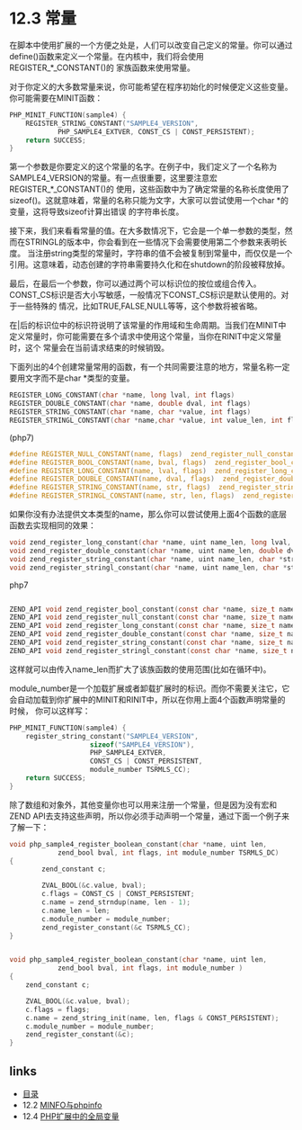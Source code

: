 # 12.3 常量

在脚本中使用扩展的一个方便之处是，人们可以改变自己定义的常量。你可以通过define()函数来定义一个常量。在内核中，我们将会使用REGISTER_*_CONSTANT()的
家族函数来使用常量。

对于你定义的大多数常量来说，你可能希望在程序初始化的时候便定义这些变量。你可能需要在MINIT函数：

````c
PHP_MINIT_FUNCTION(sample4) {
    REGISTER_STRING_CONSTANT("SAMPLE4_VERSION",
            PHP_SAMPLE4_EXTVER, CONST_CS | CONST_PERSISTENT);
    return SUCCESS;
}
````

第一个参数是你要定义的这个常量的名字。在例子中，我们定义了一个名称为SAMPLE4_VERSION的常量。有一点很重要，这里要注意宏REGISTER_*_CONSTANT()的
使用，这些函数中为了确定常量的名称长度使用了sizeof()。这就意味着，常量的名称只能为文字，大家可以尝试使用一个char *的变量，这将导致sizeof计算出错误
的字符串长度。

接下来，我们来看看常量的值。在大多数情况下，它会是一个单一参数的类型，然而在STRINGL的版本中，你会看到在一些情况下会需要使用第二个参数来表明长度。
当注册string类型的常量时，字符串的值不会被复制到常量中，而仅仅是一个引用。这意味着，动态创建的字符串需要持久化和在shutdown的阶段被释放掉。

最后，在最后一个参数，你可以通过两个可以标识位的按位或组合传入。CONST_CS标识是否大小写敏感，一般情况下CONST_CS标识是默认使用的。对于一些特殊的
情况，比如TRUE,FALSE,NULL等等，这个参数将被省略。

在|后的标识位中的标识符说明了该常量的作用域和生命周期。当我们在MINIT中定义常量时，你可能需要在多个请求中使用这个常量，当你在RINIT中定义常量时，这个
常量会在当前请求结束的时候销毁。

下面列出的4个创建常量常用的函数，有一个共同需要注意的地方，常量名称一定要用文字而不是char *类型的变量。

````c
REGISTER_LONG_CONSTANT(char *name, long lval, int flags)
REGISTER_DOUBLE_CONSTANT(char *name, double dval, int flags)
REGISTER_STRING_CONSTANT(char *name, char *value, int flags)
REGISTER_STRINGL_CONSTANT(char *name,char *value, int value_len, int flags)
````

(php7)
````c
#define REGISTER_NULL_CONSTANT(name, flags)  zend_register_null_constant((name), sizeof(name)-1, (flags), module_number)
#define REGISTER_BOOL_CONSTANT(name, bval, flags)  zend_register_bool_constant((name), sizeof(name)-1, (bval), (flags), module_number)
#define REGISTER_LONG_CONSTANT(name, lval, flags)  zend_register_long_constant((name), sizeof(name)-1, (lval), (flags), module_number)
#define REGISTER_DOUBLE_CONSTANT(name, dval, flags)  zend_register_double_constant((name), sizeof(name)-1, (dval), (flags), module_number)
#define REGISTER_STRING_CONSTANT(name, str, flags)  zend_register_string_constant((name), sizeof(name)-1, (str), (flags), module_number)
#define REGISTER_STRINGL_CONSTANT(name, str, len, flags)  zend_register_stringl_constant((name), sizeof(name)-1, (str), (len), (flags), module_number)
````


如果你没有办法提供文本类型的name，那么你可以尝试使用上面4个函数的底层函数去实现相同的效果：

````c
void zend_register_long_constant(char *name, uint name_len, long lval, int flags, int module_number TSRMLS_DC)
void zend_register_double_constant(char *name, uint name_len, double dval, int flags, int module_number TSRMLS_DC)
void zend_register_string_constant(char *name, uint name_len, char *strval, int flags, int module_number TSRMLS_DC)
void zend_register_stringl_constant(char *name, uint name_len, char *strval, uint strlen, int flags,int module_number TSRMLS_DC)
````

php7

````c

ZEND_API void zend_register_bool_constant(const char *name, size_t name_len, zend_bool bval, int flags, int module_number);
ZEND_API void zend_register_null_constant(const char *name, size_t name_len, int flags, int module_number);
ZEND_API void zend_register_long_constant(const char *name, size_t name_len, zend_long lval, int flags, int module_number);
ZEND_API void zend_register_double_constant(const char *name, size_t name_len, double dval, int flags, int module_number);
ZEND_API void zend_register_string_constant(const char *name, size_t name_len, char *strval, int flags, int module_number);
ZEND_API void zend_register_stringl_constant(const char *name, size_t name_len, char *strval, size_t strlen, int flags, int module_number);

````
这样就可以由传入name_len而扩大了该族函数的使用范围(比如在循环中)。

module_number是一个加载扩展或者卸载扩展时的标识。而你不需要关注它，它会自动加载到你扩展中的MINIT和RINIT中，所以在你用上面4个函数声明常量的时候，
你可以这样写：

````c
PHP_MINIT_FUNCTION(sample4) {
    register_string_constant("SAMPLE4_VERSION",
                    sizeof("SAMPLE4_VERSION"),
                    PHP_SAMPLE4_EXTVER,
                    CONST_CS | CONST_PERSISTENT,
                    module_number TSRMLS_CC);
    return SUCCESS;
}
````

除了数组和对象外，其他变量你也可以用来注册一个常量，但是因为没有宏和ZEND API去支持这些声明，所以你必须手动声明一个常量，通过下面一个例子来了解一下：

````c
void php_sample4_register_boolean_constant(char *name, uint len,
            zend_bool bval, int flags, int module_number TSRMLS_DC)
{
        zend_constant c;

        ZVAL_BOOL(&c.value, bval);
        c.flags = CONST_CS | CONST_PERSISTENT;
        c.name = zend_strndup(name, len - 1);
        c.name_len = len;
        c.module_number = module_number;
        zend_register_constant(&c TSRMLS_CC);
}

````

````c

void php_sample4_register_boolean_constant(char *name, uint len,
            zend_bool bval, int flags, int module_number )
{
	zend_constant c;

	ZVAL_BOOL(&c.value, bval);
	c.flags = flags;
	c.name = zend_string_init(name, len, flags & CONST_PERSISTENT);
	c.module_number = module_number;
	zend_register_constant(&c);
}

````
## links
   * [目录](<preface.md>)
   * 12.2 [MINFO与phpinfo](<12.2.md>)
   * 12.4 [PHP扩展中的全局变量](<12.4.md>)

